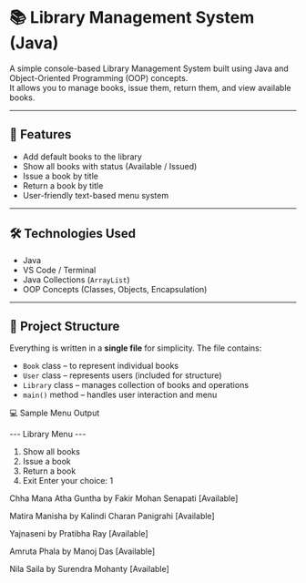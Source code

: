 # 📚 Library Management System (Java)

A simple console-based Library Management System built using Java and Object-Oriented Programming (OOP) concepts.  
It allows you to manage books, issue them, return them, and view available books.

---

## 🧠 Features

- Add default books to the library
- Show all books with status (Available / Issued)
- Issue a book by title
- Return a book by title
- User-friendly text-based menu system

---

## 🛠️ Technologies Used

- Java
- VS Code / Terminal
- Java Collections (`ArrayList`)
- OOP Concepts (Classes, Objects, Encapsulation)

---

## 📁 Project Structure


Everything is written in a **single file** for simplicity. The file contains:

- `Book` class – to represent individual books
- `User` class – represents users (included for structure)
- `Library` class – manages collection of books and operations
- `main()` method – handles user interaction and menu

💻 Sample Menu Output

--- Library Menu ---
1. Show all books
2. Issue a book
3. Return a book
4. Exit
Enter your choice: 1

Chha Mana Atha Guntha by Fakir Mohan Senapati [Available]

Matira Manisha by Kalindi Charan Panigrahi [Available]

Yajnaseni by Pratibha Ray [Available]

Amruta Phala by Manoj Das [Available]

Nila Saila by Surendra Mohanty [Available]
